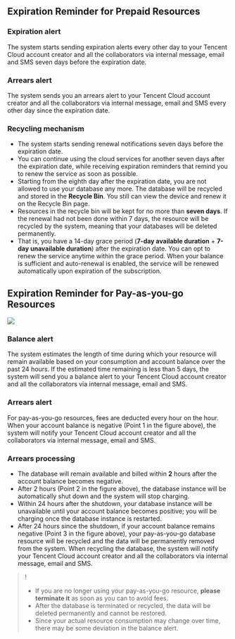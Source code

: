 ## Expiration Reminder for Prepaid Resources

### Expiration alert
The system starts sending expiration alerts every other day to your Tencent Cloud account creator and all the collaborators via internal message, email and SMS seven days before the expiration date.

### Arrears alert
The system sends you an arrears alert to your Tencent Cloud account creator and all the collaborators via internal message, email and SMS every other day since the expiration date.

### Recycling mechanism
- The system starts sending renewal notifications seven days before the expiration date. 
- You can continue using the cloud services for another seven days after the expiration date, while receiving expiration reminders that remind you to renew the service as soon as possible.
- Starting from the eighth day after the expiration date, you are not allowed to use your database any more. The database will be recycled and stored in the **Recycle Bin**. You still can view the device and renew it on the Recycle Bin page.
- Resources in the recycle bin will be kept for no more than **seven days**. If the renewal had not been done within 7 days, the resource will be recycled by the system, meaning that your databases will be deleted permanently.
- That is, you have a 14-day grace period (**7-day available duration** + **7-day unavailable duration**) after the expiration date. You can opt to renew the service anytime within the grace period. When your balance is sufficient and auto-renewal is enabled, the service will be renewed automatically upon expiration of the subscription.

## Expiration Reminder for Pay-as-you-go Resources

![](https://mccdn.qcloud.com/img567f91951599d.png)

### Balance alert
The system estimates the length of time during which your resource will remain available based on your consumption and account balance over the past 24 hours. If the estimated time remaining is less than 5 days, the system will send you a balance alert to your Tencent Cloud account creator and all the collaborators via internal message, email and SMS.

### Arrears alert
For pay-as-you-go resources, fees are deducted every hour on the hour. When your account balance is negative (Point 1 in the figure above), the system will notify your Tencent Cloud account creator and all the collaborators via internal message, email and SMS.

### Arrears processing
- The database will remain available and billed within **2** hours after the account balance becomes negative.
- After 2 hours (Point 2 in the figure above), the database instance will be automatically shut down and the system will stop charging.
- Within 24 hours after the shutdown, your database instance will be unavailable until your account balance becomes positive; you will be charging once the database instance is restarted.
- After 24 hours since the shutdown, if your account balance remains negative (Point 3 in the figure above), your pay-as-you-go database resource will be recycled and the data will be permanently removed from the system.
When recycling the database, the system will notify your Tencent Cloud account creator and all the collaborators via internal message, email and SMS.

>!
> - If you are no longer using your  pay-as-you-go resource, **please terminate it** as soon as you can to avoid fees.
> - After the database is terminated or recycled, the data will be deleted permanently and cannot be restored.
> - Since your actual resource consumption may change over time, there may be some deviation in the balance alert.

